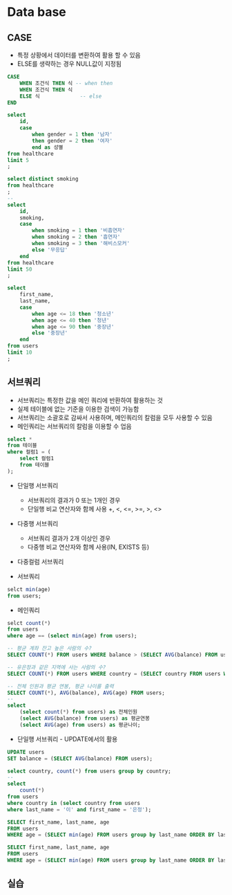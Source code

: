 # Data base
## CASE
- 특정 상황에서 데이터를 변환하여 활용 할 수 있음
- ELSE를 생략하는 경우 NULL값이 지정됨
```sql
CASE
    WHEN 조건식 THEN 식 -- when then
    WHEN 조건식 THEN 식 
    ELSE 식             -- else
END
```
```sql
select
    id,
    case
        when gender = 1 then '남자'
        then gender = 2 then '여자'
        end as 성별
from healthcare
limit 5
;
```
```sql
select distinct smoking
from healthcare
;
--
select
    id,
    smoking,
    case
        when smoking = 1 then '비흡연자'
        when smoking = 2 then '흡연자'
        when smoking = 3 then '해비스모커'
        else '무응답'
    end
from healthcare
limit 50
;
```
```sql
select
    first_name,
    last_name,
    case
        when age <= 18 then '청소년'
        when age <= 40 then '청년'
        when age <= 90 then '중장년'
        else '중장년'
    end
from users
limit 10
;
```

## 서브쿼리
- 서브쿼리는 특정한 값을 메인 쿼리에 반환하여 활용하는 것
- 실제 테이블에 없는 기준을 이용한 검색이 가능함
- 서브쿼리는 소괄호로 감싸서 사용하며, 메인쿼리의 칼럼을 모두 사용할 수 있음
- 메인쿼리는 서브쿼리의 칼럼을 이용할 수 업음
```sql
select *
from 테이블
where 컬럼1 = (
    select 컬럼1
    from 테이블
);
```
- 단일행 서브쿼리
    - 서브쿼리의 결과가 0 또는 1개인 경우
    - 단일행 비교 연산자와 함께 사용 +, <, <=, >=, >, <>
- 다중행 서브쿼리
    - 서브쿼리 결과가 2개 이상인 경우
    - 다중행 비교 연산자와 함께 사용(IN, EXISTS 등)
- 다중컬럼 서브쿼리

- 서브쿼리
```sql
selct min(age)
from users;
```
- 메인쿼리
```sql
selct count(*)
from users
where age == (select min(age) from users);
```

```sql
-- 평균 계좌 잔고 높은 사람의 수?
SELECT COUNT(*) FROM users WHERE balance > (SELECT AVG(balance) FROM users);
```
```sql
-- 유은정과 같은 지역에 사는 사람의 수?
SELECT COUNT(*) FROM users WHERE country = (SELECT country FROM users WHERE last_name ='유' first_name='은정');
```
```sql
-- 전체 인원과 평균 연봉, 평균 나이를 출력
SELECT COUNT(*), AVG(balance), AVG(age) FROM users;
--
select
    (select count(*) from users) as 전체인원
    (select AVG(balance) from users) as 평균연봉
    (select AVG(age) from users) as 평균나이;
```

- 단일행 서브쿼리 - UPDATE에서의 활용
```sql
UPDATE users
SET balance = (SELECT AVG(balance) FROM users);
```
```sql
select country, count(*) from users group by country;
--
select
    count(*)
from users
where country in (select country from users
where last_name = '이' and first_name = '은정');
```
```sql
SELECT first_name, last_name, age
FROM users
WHERE age = (SELECT min(age) FROM users group by last_name ORDER BY last_name);
```

```sql
SELECT first_name, last_name, age
FROM users
WHERE age = (SELECT min(age) FROM users group by last_name ORDER BY last_name);
```


## 실습
